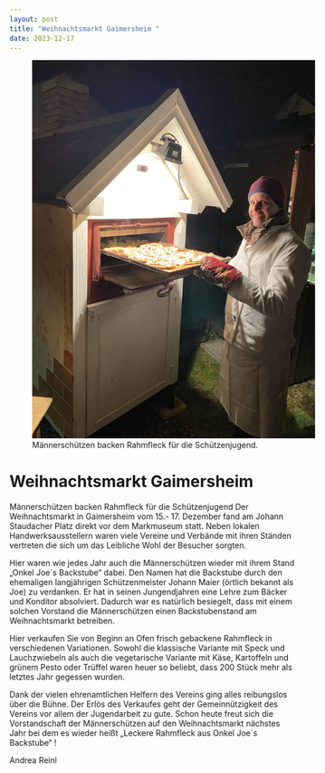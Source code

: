 ```yaml
---
layout: post
title: "Weihnachtsmarkt Gaimersheim "
date: 2023-12-17
---
```


<figure class="figure">
  <img src="/img/posts/Weihnachtsmarkt%202023.jpg" class="figure-img img-fluid rounded" style="max-width: 500px">
  <figcaption class="figure-caption">Männerschützen backen Rahmfleck für die Schützenjugend.
</figcaption>
</figure>

# Weihnachtsmarkt Gaimersheim 

Männerschützen backen Rahmfleck für die Schützenjugend
Der Weihnachtsmarkt in  Gaimersheim vom 15.- 17. Dezember fand am Johann Staudacher Platz direkt vor dem Markmuseum statt. Neben lokalen Handwerksausstellern waren viele Vereine und Verbände mit ihren Ständen vertreten die sich um das Leibliche Wohl der Besucher sorgten. 

Hier waren wie jedes Jahr auch die Männerschützen wieder mit ihrem Stand „Onkel Joe´s Backstube“ dabei. Den Namen hat die Backstube durch den ehemaligen langjährigen Schützenmeister Johann Maier (örtlich bekannt als Joe) zu verdanken. Er hat in seinen Jungendjahren eine Lehre zum Bäcker und Konditor absolviert. Dadurch war es natürlich besiegelt, dass mit einem solchen Vorstand die Männerschützen einen Backstubenstand am Weihnachtsmarkt betreiben. 

Hier verkaufen Sie von Beginn an  Ofen frisch gebackene Rahmfleck in verschiedenen Variationen. Sowohl die klassische Variante mit Speck und Lauchzwiebeln als auch die vegetarische Variante mit Käse, Kartoffeln und grünem Pesto oder Trüffel waren heuer so beliebt, dass 200 Stück mehr als letztes Jahr gegessen wurden. 

Dank der vielen ehrenamtlichen Helfern des Vereins ging alles reibungslos über die Bühne. Der Erlös des Verkaufes geht der Gemeinnützigkeit des Vereins vor allem der Jugendarbeit zu gute. Schon heute freut sich die Vorstandschaft der Männerschützen auf den Weihnachtsmarkt nächstes Jahr bei dem es wieder heißt „Leckere Rahmfleck aus Onkel Joe´s Backstube“ !

Andrea Reinl

